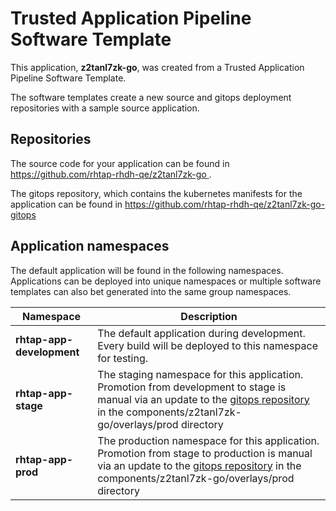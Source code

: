 # Trusted Application Pipeline Software Template

This application, **z2tanl7zk-go**, was created from a Trusted Application Pipeline Software Template.

The software templates create a new source and gitops deployment repositories with a sample source application. 

## Repositories

The source code for your application can be found in [https://github.com/rhtap-rhdh-qe/z2tanl7zk-go ](https://github.com/rhtap-rhdh-qe/z2tanl7zk-go ).
 
The gitops repository, which contains the kubernetes manifests for the application can be found in 
[https://github.com/rhtap-rhdh-qe/z2tanl7zk-go-gitops ](https://github.com/rhtap-rhdh-qe/z2tanl7zk-go-gitops ) 

## Application namespaces 

The default application will be found in the following namespaces. Applications can be deployed into unique namespaces or multiple software templates can also bet generated into the same group namespaces.  

|  Namespace   |  Description   |  
| -------- | -------- |   
| **rhtap-app-development** | The default application during development. Every build will be deployed to this namespace for testing. | 
| **rhtap-app-stage** | The staging namespace for this application. Promotion from development to stage is manual via an update to the [gitops repository](https://github.com/rhtap-rhdh-qe/z2tanl7zk-go-gitops ) in the components/z2tanl7zk-go/overlays/prod directory |  
| **rhtap-app-prod** | The production namespace for this application. Promotion from stage to production is manual via an update to the [gitops repository](https://github.com/rhtap-rhdh-qe/z2tanl7zk-go-gitops ) in the components/z2tanl7zk-go/overlays/prod directory | 